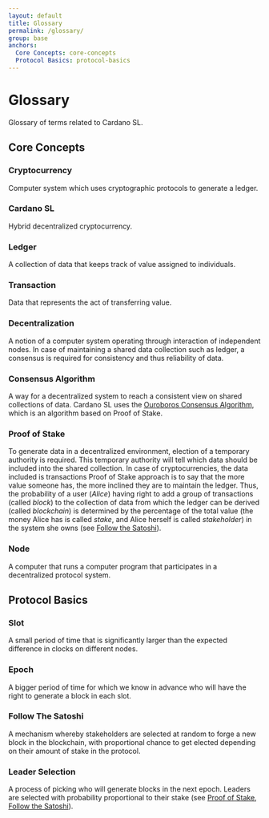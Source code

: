 ```yaml
---
layout: default
title: Glossary
permalink: /glossary/
group: base
anchors:
  Core Concepts: core-concepts
  Protocol Basics: protocol-basics
---
```

# Glossary

Glossary of terms related to Cardano SL.

## Core Concepts

### Cryptocurrency

Computer system which uses cryptographic protocols to generate a ledger.

### Cardano SL

Hybrid decentralized cryptocurrency.

### Ledger

A collection of data that keeps track of value assigned to individuals.

### Transaction

Data that represents the act of transferring value.

### Decentralization

A notion of a computer system operating through interaction of independent
nodes. In case of maintaining a shared data collection such as ledger, a
consensus is required for consistency and thus reliability of data.

### Consensus Algorithm

A way for a decentralized system to reach a consistent view on shared
collections of data. Cardano SL uses the [Ouroboros Consensus
Algorithm](/cardano/proof-of-stake/), which is an algorithm based on
Proof of Stake.

### Proof of Stake

To generate data in a decentralized environment, election of a temporary
authority is required. This temporary authority will tell which data should
be included into the shared collection. In case of cryptocurrencies, the data
included is transactions Proof of Stake approach is to say that the more value
someone has, the more inclined they are to maintain the ledger. Thus, the
probability of a user (_Alice_) having right to add a group of transactions
(called _block_) to the collection of data from which the ledger can be
derived (called _blockchain_) is determined by the percentage of the total
value (the money Alice has is called _stake_, and Alice herself is
called _stakeholder_) in the system she owns (see [Follow the
Satoshi](#follow-the-satoshi)).

### Node

A computer that runs a computer program that participates in a decentralized
protocol system.

## Protocol Basics

### Slot

A small period of time that is significantly larger than the expected
difference in clocks on different nodes.

### Epoch

A bigger period of time for which we know in advance who will have the right
to generate a block in each slot.

### Follow The Satoshi

A mechanism whereby stakeholders are selected at random to forge a new block
in the blockchain, with proportional chance to get elected depending on their
amount of stake in the protocol.

### Leader Selection

A process of picking who will generate blocks in the next epoch. Leaders are
selected with probability proportional to their stake (see
[Proof of Stake](#proof-of-stake), [Follow the Satoshi](#follow-the-satoshi)).
